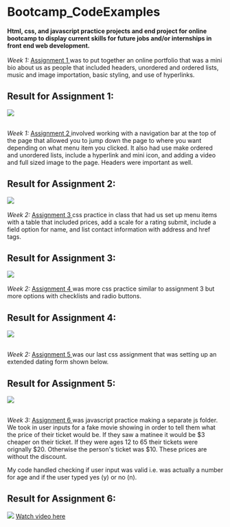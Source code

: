 # Bootcamp_CodeExamples

<div>
<strong>Html, css, and javascript practice projects and end project for online bootcamp to display current skills for future jobs and/or internships in front end web development. </strong> 
</div>
    <br>
<div>
<em>Week 1:</em>
<a href="https://github.com/briannaodom2021/Bootcamp_CodeExamples/blob/main/profile/profile.html"> Assignment 1 </a>  was to put together an online portfolio that was a mini bio about us as people that included headers, unordered and ordered lists, music and image importation, basic styling, and use of hyperlinks.

<h2>Result for Assignment 1:</h2>

<img src= "https://github.com/briannaodom2021/Bootcamp_CodeExamples/blob/main/profile/images/assignment1_profile.png"/> 

</div>
    <br>
<div>

<em>Week 1:</em>
<a href="https://github.com/briannaodom2021/Bootcamp_CodeExamples/blob/main/example-folder/install-extension.html"> Assignment 2 </a> involved working with a navigation bar at the top of the page that allowed you to jump down the page to where you want depending on what menu item you clicked. It also had use make ordered and unordered lists, include a hyperlink and mini icon, and adding a video and full sized image to the page. Headers were important as well. 

<h2>Result for Assignment 2:</h2>

<img src= "https://github.com/briannaodom2021/Bootcamp_CodeExamples/blob/main/example-folder/images/assignment2.png"/> 

</div>
    <br>
<div>
<em>Week 2:</em>
<a href="https://github.com/briannaodom2021/Bootcamp_CodeExamples/blob/main/css-practice/css-practice.html"> Assignment 3 </a> css practice in class that had us set up menu items with a table that included prices, add a scale for a rating submit, include a field option for name, and list contact information with address and href tags.  

<h2>Result for Assignment 3:</h2>

<img src= "https://github.com/briannaodom2021/Bootcamp_CodeExamples/blob/main/css-practice/images/assignment3.png"/> 

</div>
    <br>
<div>
<em>Week 2:</em>
<a href="https://github.com/briannaodom2021/Bootcamp_CodeExamples/blob/main/css-example/survey.html"> Assignment 4 </a> was more css practice similar to assignment 3 but more options with checklists and radio buttons. 

<h2>Result for Assignment 4:</h2>

<img src= "https://github.com/briannaodom2021/Bootcamp_CodeExamples/blob/main/css-example/images/assignment4.png"/> 

</div>
    <br>
<div>

<em>Week 2:</em>
<a href="https://github.com/briannaodom2021/Bootcamp_CodeExamples/blob/main/workshop2/datingform.html"> Assignment 5 </a> was our last css assignment that was setting up an extended dating form shown below.

<h2>Result for Assignment 5:</h2>

<img src= "https://github.com/briannaodom2021/Bootcamp_CodeExamples/blob/main/workshop2/images/assignment5.png"/> 

</div>
    <br>
<div>

<em>Week 3:</em>
<a href="https://github.com/briannaodom2021/Bootcamp_CodeExamples/blob/main/helloworld_javascript/theater.html"> Assignment 6 </a> was javascript practice making a separate js folder. We took in user inputs for a fake movie showing in order to tell them what the price of their ticket would be. If they saw a matinee it would be $3 cheaper on their ticket. If they were ages 12 to 65 their tickets were orignally $20. Otherwise the person's ticket was $10. These prices are without the discount. 

My code handled checking if user input was valid i.e. was actually a number for age and if the user typed yes (y) or no (n).

<h2>Result for Assignment 6:</h2>

<img src= "https://github.com/briannaodom2021/Bootcamp_CodeExamples/blob/main/workshop2/images/assignment5.png"/> 
<a href="https://vimeo.com/785078742"> Watch video here</a>
</div>



